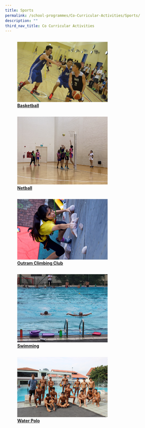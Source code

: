 ```yaml
---
title: Sports
permalink: /school-programmes/Co-Curricular-Activities/Sports/
description: ""
third_nav_title: Co Curricular Activities
---
```

<div>


<div style="float: left">

<a href="https://outramsec.moe.edu.sg/school-programmes/co-curricular-activities/sports/basketball">
	
<figure>
<img style="width:70%;height:50%" src="/images/School%20Programmes/Co%20Curricular%20Activities/Sports/BasketBall/B02.jpg">
<figcaption> <strong> Basketball </strong> </figcaption> </figure>

</a>

</div>

<div>

</div>

</div>

<div>


<div style="float: left">

<a href="https://outramsec.moe.edu.sg/school-programmes/co-curricular-activities/sports/basketball">
	
<figure>
<img style="width:70%;height:50%" src="/images/School%20Programmes/Co%20Curricular%20Activities/Sports/Netball/N12.jpg">
<figcaption> <strong> Netball </strong> </figcaption> </figure>

</a>

</div>

<div>

</div>

</div>

<div>


<div style="float: left">

<a href="https://outramsec.moe.edu.sg/school-programmes/co-curricular-activities/sports/basketball">
	
<figure>
<img style="width:70%;height:50%" src="/images/School%20Programmes/Co%20Curricular%20Activities/Sports/Outram%20Climbing%20Club/C06.jpg">
<figcaption> <strong> Outram Climbing Club </strong> </figcaption> </figure>

</a>

</div>

<div>

</div>

</div>

<div>


<div style="float: left">

<a href="https://outramsec.moe.edu.sg/school-programmes/co-curricular-activities/sports/basketball">
	
<figure>
<img style="width:70%;height:50%" src="/images/School%20Programmes/Co%20Curricular%20Activities/Sports/Swimming/S01.jpg">
<figcaption> <strong>Swimming</strong> </figcaption> </figure>

</a>

</div>

<div>

</div>

</div>

<div>


<div style="float: left">

<a href="https://outramsec.moe.edu.sg/school-programmes/co-curricular-activities/sports/basketball">
	
<figure>
<img style="width:70%;height:50%" src="/images/School%20Programmes/Co%20Curricular%20Activities/Sports/Water%20Polo/W01.jpg">
<figcaption> <strong> Water Polo </strong> </figcaption> </figure>

</a>

</div>

<div>

</div>

</div>
